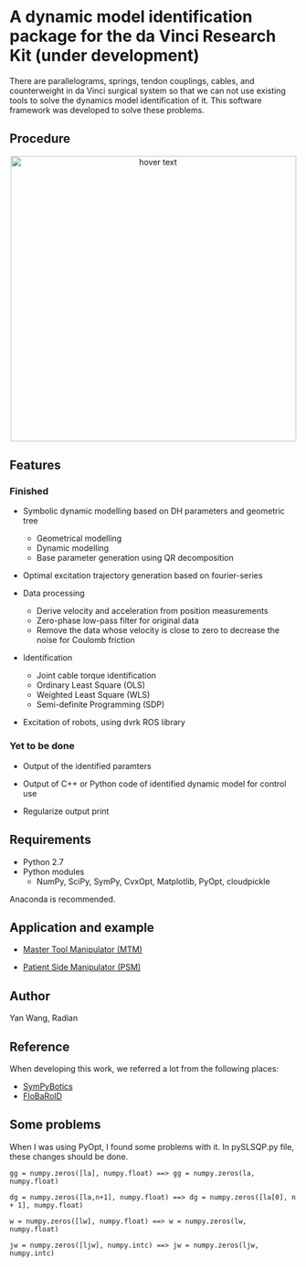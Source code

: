 # A dynamic model identification package for the da Vinci Research Kit (under development)

There are parallelograms, springs, tendon couplings, cables, and counterweight in da Vinci surgical system so that we can not use existing tools
to solve the dynamics model identification of it. This software framework was developed to solve these problems.

## Procedure

<p align="center">
  <img src="https://github.com/wangyanhit/dyn_ident_sympy/blob/master/design/workflow.png" width="500" title="hover text">

</p>

## Features
### Finished
* Symbolic dynamic modelling based on DH parameters and geometric tree
    * Geometrical modelling
    * Dynamic modelling
    * Base parameter generation using QR decomposition
* Optimal excitation trajectory generation based on fourier-series

* Data processing
    * Derive velocity and acceleration from position measurements
    * Zero-phase low-pass filter for original data
    * Remove the data whose velocity is close to zero to decrease the noise for Coulomb friction
* Identification
    * Joint cable torque identification
    * Ordinary Least Square (OLS)
    * Weighted Least Square (WLS)
    * Semi-definite Programming (SDP)
* Excitation of robots, using dvrk ROS library
### Yet to be done
* Output of the identified paramters
* Output of C++ or Python code of identified dynamic model for control use 

* Regularize output print

## Requirements
* Python 2.7
* Python modules
    * NumPy, SciPy, SymPy, CvxOpt, Matplotlib, PyOpt, cloudpickle

Anaconda is recommended.

## Application and example
* [Master Tool Manipulator (MTM)](https://github.com/wangyanhit/dyn_ident_sympy/blob/master/main_mtm.ipynb)

* [Patient Side Manipulator (PSM)](https://github.com/wangyanhit/dyn_ident_sympy/blob/master/main_psm.ipynb)

## Author
Yan Wang, Radian

## Reference
When developing this work, we referred a lot from the following places:
* [SymPyBotics](https://github.com/cdsousa/SymPyBotics)
* [FloBaRoID](https://github.com/kjyv/FloBaRoID)

## Some problems
When I was using PyOpt, I found some problems with it. In pySLSQP.py file, these changes should be done.
```
gg = numpy.zeros([la], numpy.float) ==> gg = numpy.zeros(la, numpy.float)

dg = numpy.zeros([la,n+1], numpy.float) ==> dg = numpy.zeros([la[0], n + 1], numpy.float)

w = numpy.zeros([lw], numpy.float) ==> w = numpy.zeros(lw, numpy.float)

jw = numpy.zeros([ljw], numpy.intc) ==> jw = numpy.zeros(ljw, numpy.intc)
```

		
